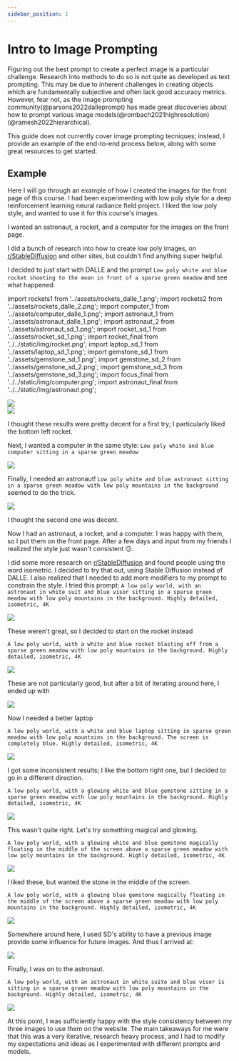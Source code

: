 ```yaml
---
sidebar_position: 1
---
```


# Intro to Image Prompting

Figuring out the best prompt to create a perfect image is a particular challenge.
Research into methods to do so is not quite as developed as text prompting. This
may be due to inherent challenges in creating objects which are fundamentally subjective
and often lack good accuracy metrics. However, fear not, as the image prompting 
community(@parsons2022dalleprompt) has made great discoveries about how to prompt various image models(@rombach2021highresolution)(@ramesh2022hierarchical).

This guide does not currently cover image prompting tecniques; instead, I provide an
example of the end-to-end process below, along with some great resources to get started.


## Example

Here I will go through an example of how I created the images for the front page of this course. 
I had been experimenting with low poly style for a deep reinforcement learning
neural radiance field project. I liked the low poly style, and wanted to use it 
for this course's images. 

I wanted an astronaut, a rocket, and a computer for the images on the front page.

I did a bunch of research into how to create low poly images, on [r/StableDiffusion](https://www.reddit.com/r/StableDiffusion/)
and other sites, but couldn't find anything super helpful.

I decided to just start with DALLE and the prompt `Low poly white and blue rocket shooting to the moon in front of a sparse green meadow` and see what happened.

import rockets1 from '../assets/rockets_dalle_1.png';
import rockets2 from '../assets/rockets_dalle_2.png';
import computer_1 from '../assets/computer_dalle_1.png';
import astronaut_1 from '../assets/astronaut_dalle_1.png';
import astronaut_2 from '../assets/astronaut_sd_1.png';
import rocket_sd_1 from '../assets/rocket_sd_1.png';
import rocket_final from '../../static/img/rocket.png';
import laptop_sd_1 from '../assets/laptop_sd_1.png';
import gemstone_sd_1 from '../assets/gemstone_sd_1.png';
import gemstone_sd_2 from '../assets/gemstone_sd_2.png';
import gemstone_sd_3 from '../assets/gemstone_sd_3.png';
import focus_final from '../../static/img/computer.png';
import astronaut_final from '../../static/img/astronaut.png';

<div style={{textAlign: 'center'}}>
  <img src={rockets1} style={{width: "750px"}} />
</div>


<div style={{textAlign: 'center'}}>
  <img src={rockets2} style={{width: "750px"}} />
</div>

I thought these results were pretty decent for a first try; I particularly liked
the bottom left rocket.

Next, I wanted a computer in the same style: `Low poly white and blue computer sitting in a sparse green meadow`

<div style={{textAlign: 'center'}}>
  <img src={computer_1} style={{width: "750px"}} />
</div>

Finally, I needed an astronaut! `Low poly white and blue astronaut sitting in a sparse green meadow with low poly mountains in the background` seemed to do the trick.

<div style={{textAlign: 'center'}}>
  <img src={astronaut_1} style={{width: "750px"}} />
</div>

I thought the second one was decent.

Now I had an astronaut, a rocket, and a computer. I was happy with them,
so I put them on the front page. After a few days and input from my friends I
realized the style just wasn't consistent 😔.


I did some more research on [r/StableDiffusion](https://www.reddit.com/r/StableDiffusion/) and found people using the word isometric. I decided to try that out, using Stable Diffusion instead of DALLE.
I also realized that I needed to add more modifiers to my prompt
to constrain the style. I tried this prompt:
`A low poly world, with an astronaut in white suit and blue visor sitting in a sparse green meadow with low poly mountains in the background. Highly detailed, isometric, 4K`

<div style={{textAlign: 'center'}}>
  <img src={astronaut_2} style={{width: "250px"}} />
</div>

These weren't great, so I decided to start on the rocket instead

`A low poly world, with a white and blue rocket blasting off from a sparse green meadow with low poly mountains in the background. Highly detailed, isometric, 4K`

<div style={{textAlign: 'center'}}>
  <img src={rocket_sd_1} style={{width: "250px"}} />
</div>

These are not particularly good, but after a bit of iterating around here, I ended up with 

<div style={{textAlign: 'center'}}>
  <img src={rocket_final} style={{width: "250px"}} />
</div>

Now I needed a better laptop

`A low poly world, with a white and blue laptop sitting in sparse green meadow with low poly mountains in the background. The screen is completely blue. Highly detailed, isometric, 4K`

<div style={{textAlign: 'center'}}>
  <img src={laptop_sd_1} style={{width: "250px"}} />
</div>

I got some inconsistent results; I like the bottom right one, but I decided to go in a different direction.

`A low poly world, with a glowing white and blue gemstone sitting in a sparse green meadow with low poly mountains in the background. Highly detailed, isometric, 4K`

<div style={{textAlign: 'center'}}>
  <img src={gemstone_sd_1} style={{width: "250px"}} />
</div>

This wasn't quite right. Let's try something magical and glowing.

`A low poly world, with a glowing white and blue gemstone magically floating in the middle of the screen above a sparse green meadow with low poly mountains in the background. Highly detailed, isometric, 4K`

<div style={{textAlign: 'center'}}>
  <img src={gemstone_sd_2} style={{width: "250px"}} />
</div>

I liked these, but wanted the stone in the middle of the screen.

`A low poly world, with a glowing blue gemstone magically floating in the middle of the screen above a sparse green meadow with low poly mountains in the background. Highly detailed, isometric, 4K`

<div style={{textAlign: 'center'}}>
  <img src={gemstone_sd_3} style={{width: "250px"}} />
</div>

Somewhere around here, I used SD's ability to have a previous image provide some influence for future images.
And thus I arrived at:

<div style={{textAlign: 'center'}}>
  <img src={focus_final} style={{width: "250px"}} />
</div>

Finally, I was on to the astronaut.

`A low poly world, with an astronaut in white suite and blue visor is sitting in a sparse green meadow with low poly mountains in the background. Highly detailed, isometric, 4K`

<div style={{textAlign: 'center'}}>
  <img src={astronaut_final} style={{width: "250px"}} />
</div>

At this point, I was sufficiently happy with the style consistency between my three images to use them
on the website. The main takeaways for me were that this was a very iterative, research heavy process,
and I had to modify my expectations and ideas as I experimented with different prompts and models.